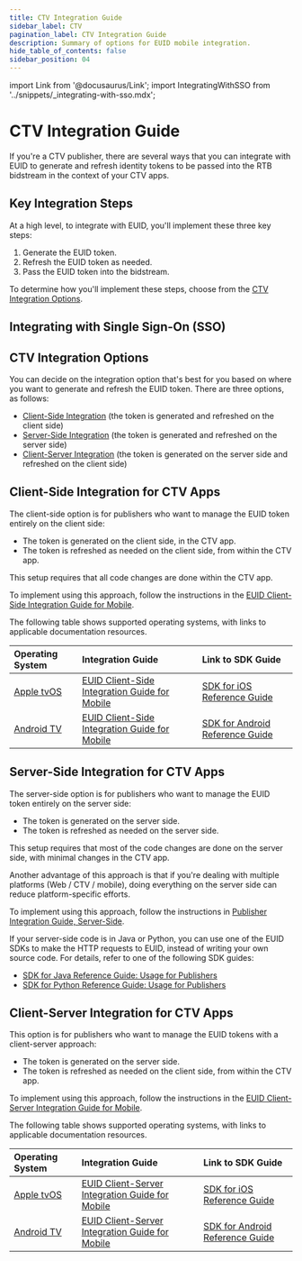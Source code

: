 ```yaml
---
title: CTV Integration Guide
sidebar_label: CTV
pagination_label: CTV Integration Guide
description: Summary of options for EUID mobile integration.
hide_table_of_contents: false
sidebar_position: 04
---
```


import Link from '@docusaurus/Link';
import IntegratingWithSSO from '../snippets/_integrating-with-sso.mdx';

# CTV Integration Guide

If you're a CTV publisher, there are several ways that you can integrate with EUID to generate and refresh identity tokens to be passed into the RTB bidstream in the context of your CTV apps.

## Key Integration Steps
At a high level, to integrate with EUID, you'll implement these three key steps: 

1. Generate the EUID token.
1. Refresh the EUID token as needed.
1. Pass the EUID token into the bidstream.

To determine how you'll implement these steps, choose from the [CTV Integration Options](#ctv-integration-options).

## Integrating with Single Sign-On (SSO)

<IntegratingWithSSO />

## CTV Integration Options

You can decide on the integration option that's best for you based on where you want to generate and refresh the EUID token. There are three options, as follows:

- [Client-Side Integration](#client-side-integration-for-ctv-apps) (the token is generated and refreshed on the client side)
- [Server-Side Integration](#server-side-integration-for-ctv-apps) (the token is generated and refreshed on the server side)
- [Client-Server Integration](#client-server-integration-for-ctv-apps) (the token is generated on the server side and refreshed on the client side)

## Client-Side Integration for CTV Apps

The client-side option is for publishers who want to manage the EUID token entirely on the client side:

- The token is generated on the client side, in the CTV app.
- The token is refreshed as needed on the client side, from within the CTV app.

This setup requires that all code changes are done within the CTV app.

To implement using this approach, follow the instructions in the [EUID Client-Side Integration Guide for Mobile](integration-mobile-client-side.md).

The following table shows supported operating systems, with links to applicable documentation resources.

| Operating System | Integration Guide | Link to SDK Guide |
| :--- | :--- | :--- |
| [Apple tvOS](https://developer.apple.com/tvos/) | [EUID Client-Side Integration Guide for Mobile](../guides/integration-mobile-client-side.md) | [SDK for iOS Reference Guide](../sdks/sdk-ref-ios.md) |
| [Android TV](https://www.android.com/tv/) | [EUID Client-Side Integration Guide for Mobile](../guides/integration-mobile-client-side.md) | [SDK for Android Reference Guide](../sdks/sdk-ref-android.md) |

## Server-Side Integration for CTV Apps

The server-side option is for publishers who want to manage the EUID token entirely on the server side:

- The token is generated on the server side.
- The token is refreshed as needed on the server side.

This setup requires that most of the code changes are done on the server side, with minimal changes in the CTV app.

Another advantage of this approach is that if you're dealing with multiple platforms (Web / CTV / mobile), doing everything on the server side can reduce platform-specific efforts.

To implement using this approach, follow the instructions in [Publisher Integration Guide, Server-Side](integration-publisher-server-side.md).

If your server-side code is in Java or Python, you can use one of the EUID SDKs to make the HTTP requests to EUID, instead of writing your own source code. For details, refer to one of the following SDK guides:

- [SDK for Java Reference Guide: Usage for Publishers](../sdks/sdk-ref-java.md#usage-for-publishers)
- [SDK for Python Reference Guide: Usage for Publishers](../sdks/sdk-ref-python.md#usage-for-publishers)

## Client-Server Integration for CTV Apps

This option is for publishers who want to manage the EUID tokens with a client-server approach:

- The token is generated on the server side.
- The token is refreshed as needed on the client side, from within the CTV app.

To implement using this approach, follow the instructions in the [EUID Client-Server Integration Guide for Mobile](integration-mobile-client-server.md).

The following table shows supported operating systems, with links to applicable documentation resources.

| Operating System | Integration Guide | Link to SDK Guide |
| :--- | :--- | :--- |
| [Apple tvOS](https://developer.apple.com/tvos/) | [EUID Client-Server Integration Guide for Mobile](../guides/integration-mobile-client-server.md) | [SDK for iOS Reference Guide](../sdks/sdk-ref-ios.md) |
| [Android TV](https://www.android.com/tv/) | [EUID Client-Server Integration Guide for Mobile](../guides/integration-mobile-client-server.md) | [SDK for Android Reference Guide](../sdks/sdk-ref-android.md) |
